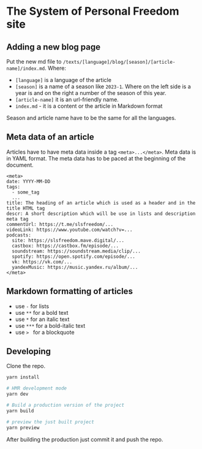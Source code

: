 # The System of Personal Freedom site

## Adding a new blog page

Put the new md file to `/texts/[language]/blog/[season]/[article-name]/index.md`.
Where:

* `[language]` is a language of the article
* `[season]` is a name of a season like `2023-1`. Where on the left side is a year is and on the right a number of the season of this year.
* `[article-name]` it is an url-friendly name.
* `index.md` - it is a content or the article in Markdown format

Season and article name have to be the same for all the languages.

## Meta data of an article

Articles have to have meta data inside a tag `<meta>...</meta>`.
Meta data is in YAML format. The meta data has to be paced at the beginning of the document.

```
<meta>
date: YYYY-MM-DD
tags:
  - some_tag
  ...
title: The heading of an article which is used as a header and in the title HTML tag
descr: A short description which will be use in lists and description meta tag
commentUrl: https://t.me/slsfreedom/...
videoLink: https://www.youtube.com/watch?v=...
podcasts:
  site: https://slsfreedom.mave.digital/...
  castbox: https://castbox.fm/episode/...
  soundstream: https://soundstream.media/clip/...
  spotify: https://open.spotify.com/episode/...
  vk: https://vk.com/...
  yandexMusic: https://music.yandex.ru/album/...
</meta>
```


## Markdown formatting of articles

* use `-` for lists
* use `**` for a bold text
* use `*` for an italic text
* use `***` for a bold-italic text
* use `> ` for a blockquote


## Developing

Clone the repo.

```bash
yarn install

# HMR development mode
yarn dev

# Build a production version of the project
yarn build

# preview the just built project
yarn preview
```

After building the production just commit it and push the repo.
